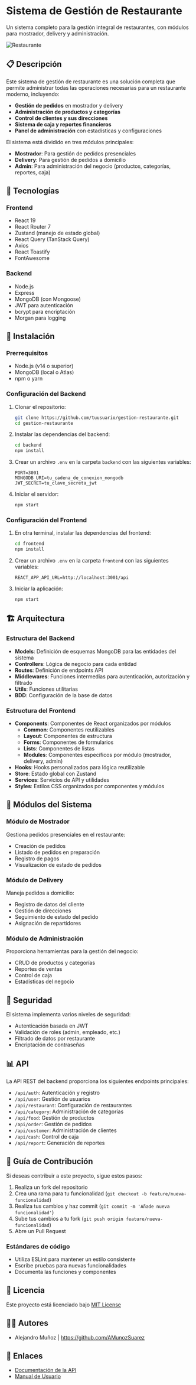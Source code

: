 # Sistema de Gestión de Restaurante

Un sistema completo para la gestión integral de restaurantes, con módulos para mostrador, delivery y administración.

![Restaurante](frontend/fondo.jpg)

## 📋 Descripción

Este sistema de gestión de restaurante es una solución completa que permite administrar todas las operaciones necesarias para un restaurante moderno, incluyendo:

- **Gestión de pedidos** en mostrador y delivery
- **Administración de productos y categorías**
- **Control de clientes y sus direcciones**
- **Sistema de caja y reportes financieros**
- **Panel de administración** con estadísticas y configuraciones

El sistema está dividido en tres módulos principales:
- **Mostrador**: Para gestión de pedidos presenciales
- **Delivery**: Para gestión de pedidos a domicilio
- **Admin**: Para administración del negocio (productos, categorías, reportes, caja)

## 🚀 Tecnologías

### Frontend
- React 19
- React Router 7
- Zustand (manejo de estado global)
- React Query (TanStack Query)
- Axios
- React Toastify
- FontAwesome

### Backend
- Node.js
- Express
- MongoDB (con Mongoose)
- JWT para autenticación
- bcrypt para encriptación
- Morgan para logging

## 🔧 Instalación

### Prerrequisitos
- Node.js (v14 o superior)
- MongoDB (local o Atlas)
- npm o yarn

### Configuración del Backend

1. Clonar el repositorio:
   ```bash
   git clone https://github.com/tuusuario/gestion-restaurante.git
   cd gestion-restaurante
   ```

2. Instalar las dependencias del backend:
   ```bash
   cd backend
   npm install
   ```

3. Crear un archivo `.env` en la carpeta `backend` con las siguientes variables:
   ```
   PORT=3001
   MONGODB_URI=tu_cadena_de_conexion_mongodb
   JWT_SECRET=tu_clave_secreta_jwt
   ```

4. Iniciar el servidor:
   ```bash
   npm start
   ```

### Configuración del Frontend

1. En otra terminal, instalar las dependencias del frontend:
   ```bash
   cd frontend
   npm install
   ```

2. Crear un archivo `.env` en la carpeta `frontend` con las siguientes variables:
   ```
   REACT_APP_API_URL=http://localhost:3001/api
   ```

3. Iniciar la aplicación:
   ```bash
   npm start
   ```

## 🏗️ Arquitectura

### Estructura del Backend
- **Models**: Definición de esquemas MongoDB para las entidades del sistema
- **Controllers**: Lógica de negocio para cada entidad
- **Routes**: Definición de endpoints API
- **Middlewares**: Funciones intermedias para autenticación, autorización y filtrado
- **Utils**: Funciones utilitarias
- **BDD**: Configuración de la base de datos

### Estructura del Frontend
- **Components**: Componentes de React organizados por módulos
  - **Common**: Componentes reutilizables
  - **Layout**: Componentes de estructura
  - **Forms**: Componentes de formularios
  - **Lists**: Componentes de listas
  - **Modules**: Componentes específicos por módulo (mostrador, delivery, admin)
- **Hooks**: Hooks personalizados para lógica reutilizable
- **Store**: Estado global con Zustand
- **Services**: Servicios de API y utilidades
- **Styles**: Estilos CSS organizados por componentes y módulos

## 📱 Módulos del Sistema

### Módulo de Mostrador
Gestiona pedidos presenciales en el restaurante:
- Creación de pedidos
- Listado de pedidos en preparación
- Registro de pagos
- Visualización de estado de pedidos

### Módulo de Delivery
Maneja pedidos a domicilio:
- Registro de datos del cliente
- Gestión de direcciones
- Seguimiento de estado del pedido
- Asignación de repartidores

### Módulo de Administración
Proporciona herramientas para la gestión del negocio:
- CRUD de productos y categorías
- Reportes de ventas
- Control de caja
- Estadísticas del negocio

## 🔐 Seguridad

El sistema implementa varios niveles de seguridad:
- Autenticación basada en JWT
- Validación de roles (admin, empleado, etc.)
- Filtrado de datos por restaurante
- Encriptación de contraseñas

## 📊 API

La API REST del backend proporciona los siguientes endpoints principales:

- `/api/auth`: Autenticación y registro
- `/api/user`: Gestión de usuarios
- `/api/restaurant`: Configuración de restaurantes
- `/api/category`: Administración de categorías
- `/api/food`: Gestión de productos
- `/api/order`: Gestión de pedidos
- `/api/customer`: Administración de clientes
- `/api/cash`: Control de caja
- `/api/report`: Generación de reportes

## 📝 Guía de Contribución

Si deseas contribuir a este proyecto, sigue estos pasos:

1. Realiza un fork del repositorio
2. Crea una rama para tu funcionalidad (`git checkout -b feature/nueva-funcionalidad`)
3. Realiza tus cambios y haz commit (`git commit -m 'Añade nueva funcionalidad'`)
4. Sube tus cambios a tu fork (`git push origin feature/nueva-funcionalidad`)
5. Abre un Pull Request

### Estándares de código
- Utiliza ESLint para mantener un estilo consistente
- Escribe pruebas para nuevas funcionalidades
- Documenta las funciones y componentes

## 📄 Licencia

Este proyecto está licenciado bajo [MIT License](LICENSE)

## 👨‍💻 Autores

- Alejandro Muñoz | https://github.com/AMunozSuarez

## 🔗 Enlaces

- [Documentación de la API](enlace_a_documentacion)
- [Manual de Usuario](enlace_a_manual)
